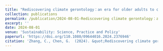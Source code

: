 ```yaml
---
title: "Rediscovering climate gerontology：an era for older adults to contribute more to climate change"
collection: publications
permalink: /publication/2024-08-01-Rediscovering climate gerontology：an era for older adults to contribute more to climate change
excerpt: ''
date: 2024-08-01
venue: 'Sustainability: Science, Practice and Policy'
paperurl: 'https://doi.org/110.1080/09644016.2024.2376946'
citation: 'Zhang, C., Chen, G.  (2024). &quot;Rediscovering climate gerontology：an era for older adults to contribute more to climate change.&quot; <i>Sustainability: Science, Practice and Policy </i>. 1-3.'
---
```


